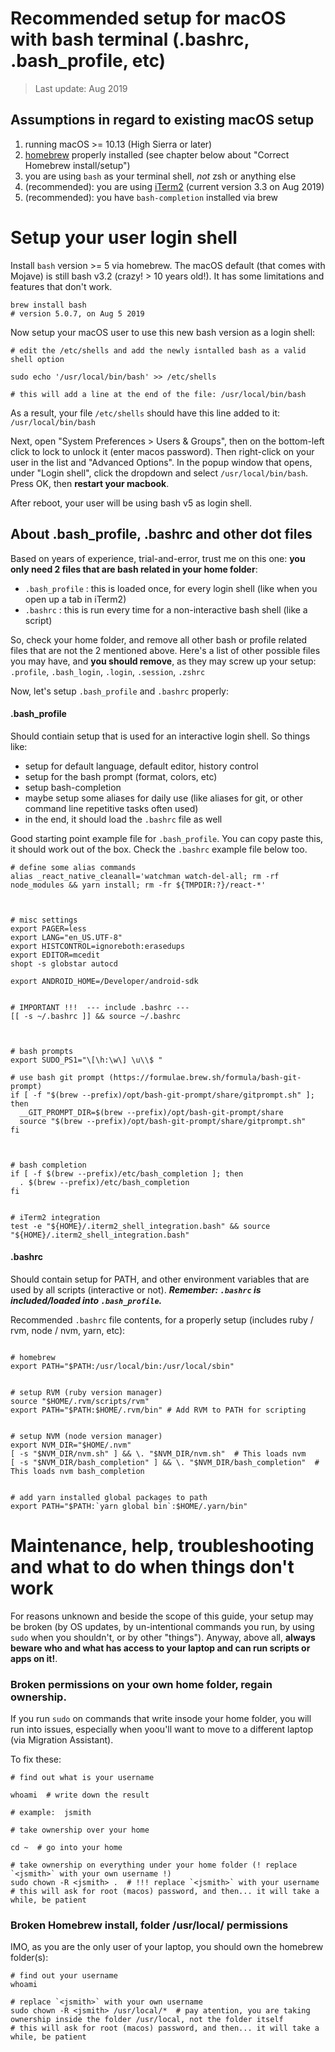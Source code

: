 # Recommended setup for macOS with bash terminal (.bashrc, .bash_profile, etc)

> Last update: Aug 2019

## Assumptions in regard to existing macOS setup

1. running macOS >= 10.13 (High Sierra or later)
2. [homebrew](http://brew.sh) properly installed (see chapter below about "Correct Homebrew install/setup")
3. you are using `bash` as your terminal shell, *not* zsh or anything else
4. (recommended): you are using [iTerm2](https://www.iterm2.com/)  (current version 3.3 on Aug 2019)
5. (recommended): you have `bash-completion` installed via brew



# Setup your user login shell

Install `bash` version >= 5 via homebrew. The macOS default (that comes with Mojave) is still bash v3.2 (crazy! > 10 years old!). It has some limitations and features that don't work.

```
brew install bash
# version 5.0.7, on Aug 5 2019
```

Now setup your macOS user to use this new bash version as a login shell:

```
# edit the /etc/shells and add the newly isntalled bash as a valid shell option

sudo echo '/usr/local/bin/bash' >> /etc/shells

# this will add a line at the end of the file: /usr/local/bin/bash
```
As a result, your file `/etc/shells` should have this line added to it: `/usr/local/bin/bash` 

Next, open "System Preferences > Users & Groups", then on the bottom-left click to lock to unlock it (enter macos password).
Then right-click on your user in the list and "Advanced Options".
In the popup window that opens, under "Login shell", click the dropdown and select `/usr/local/bin/bash`.
Press OK, then **restart your macbook**.

After reboot, your user will be using bash v5 as login shell.



## About .bash_profile, .bashrc and other dot files

Based on years of experience, trial-and-error, trust me on this one:  **you only need 2 files that are bash related in your home folder**:

 -  `.bash_profile` : this is loaded once, for every login shell (like when you open up a tab in iTerm2)
 -  `.bashrc` : this is run every time for a non-interactive bash shell (like a script)

So, check your home folder, and remove all other bash or profile related files that are not the 2 mentioned above.
Here's a list of other possible files you may have, and **you should remove**, as they may screw up your setup: `.profile`, `.bash_login`, `.login`, `.session`, `.zshrc`

Now, let's setup `.bash_profile` and `.bashrc` properly:

#### .bash_profile

Should contiain setup that is used for an interactive login shell.  So things like:
- setup for default language, default editor, history control
- setup for the bash prompt (format, colors, etc)
- setup bash-completion
- maybe setup some aliases for daily use (like aliases for git, or other command line repetitive tasks often used)
- in the end, it should load the `.bashrc` file as well

Good starting point example file for `.bash_profile`. You can copy paste this, it should work out of the box. Check the `.bashrc` example file below too.


```
# define some alias commands
alias _react_native_cleanall='watchman watch-del-all; rm -rf node_modules && yarn install; rm -fr ${TMPDIR:?}/react-*'



# misc settings
export PAGER=less
export LANG="en_US.UTF-8"
export HISTCONTROL=ignoreboth:erasedups
export EDITOR=mcedit
shopt -s globstar autocd

export ANDROID_HOME=/Developer/android-sdk


# IMPORTANT !!!  --- include .bashrc ---
[[ -s ~/.bashrc ]] && source ~/.bashrc



# bash prompts
export SUDO_PS1="\[\h:\w\] \u\\$ "

# use bash git prompt (https://formulae.brew.sh/formula/bash-git-prompt)
if [ -f "$(brew --prefix)/opt/bash-git-prompt/share/gitprompt.sh" ]; then
  __GIT_PROMPT_DIR=$(brew --prefix)/opt/bash-git-prompt/share
  source "$(brew --prefix)/opt/bash-git-prompt/share/gitprompt.sh"
fi



# bash completion
if [ -f $(brew --prefix)/etc/bash_completion ]; then
  . $(brew --prefix)/etc/bash_completion
fi


# iTerm2 integration
test -e "${HOME}/.iterm2_shell_integration.bash" && source "${HOME}/.iterm2_shell_integration.bash"
```



#### .bashrc

Should contain setup for PATH, and other environment variables that are used by all scripts (interactive or not).
***Remember: `.bashrc` is included/loaded into `.bash_profile`.***

Recommended `.bashrc` file contents, for a properly setup (includes ruby / rvm, node / nvm, yarn, etc):
```

# homebrew 
export PATH="$PATH:/usr/local/bin:/usr/local/sbin"


# setup RVM (ruby version manager)
source "$HOME/.rvm/scripts/rvm"
export PATH="$PATH:$HOME/.rvm/bin" # Add RVM to PATH for scripting


# setup NVM (node version manager)
export NVM_DIR="$HOME/.nvm"
[ -s "$NVM_DIR/nvm.sh" ] && \. "$NVM_DIR/nvm.sh"  # This loads nvm
[ -s "$NVM_DIR/bash_completion" ] && \. "$NVM_DIR/bash_completion"  # This loads nvm bash_completion
 

# add yarn installed global packages to path
export PATH="$PATH:`yarn global bin`:$HOME/.yarn/bin"

```


# Maintenance, help, troubleshooting and what to do when things don't work

For reasons unknown and beside the scope of this guide, your setup may be broken (by OS updates, by un-intentional commands you run, by using `sudo` when you shouldn't, or by other "things").  Anyway, above all, **always beware who and what has access to your laptop and can run scripts or apps on it!**.

### Broken permissions on your own home folder, regain ownership.

If you run `sudo` on commands that write insode your home folder, you will run into issues, especially when yoou'll want to move to a different laptop (via Migration Assistant).

To fix these:
```
# find out what is your username

whoami  # write down the result

# example:  jsmith

# take ownership over your home

cd ~  # go into your home

# take ownership on everything under your home folder (! replace `<jsmith>` with your own username !)
sudo chown -R <jsmith> .  # !!! replace `<jsmith>` with your username
# this will ask for root (macos) password, and then... it will take a while, be patient
```

### Broken Homebrew install, folder /usr/local/ permissions

IMO, as you are the only user of your laptop, you should own the homebrew folder(s):

```
# find out your username
whoami

# replace `<jsmith>` with your own username
sudo chown -R <jsmith> /usr/local/*  # pay atention, you are taking ownership inside the folder /usr/local, not the folder itself
# this will ask for root (macos) password, and then... it will take a while, be patient
```


